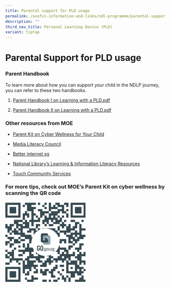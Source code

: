 ```yaml
---
title: Parental support for PLD usage
permalink: /useful-information-and-links/ndl-programme/parental-support-for-pld-usage/
description: ""
third_nav_title: Personal Learning Device (PLD)
variant: tiptap
---
```

<h1><strong>Parental Support for PLD usage</strong></h1>
<h3>Parent Handbook</h3>
<p>To learn more about how you can support your child in the NDLP journey,
you can refer to these two handbooks.</p>
<ol data-tight="true" class="tight">
<li>
<p><a href="/files/Parent Handbook I on Learning with a PLD.pdf" rel="noopener noreferrer nofollow" target="_blank">Parent Handbook I on Learning with a PLD.pdf</a>
</p>
</li>
<li>
<p><a href="/files/IP3___Parent_Handbook__II__2024_FINAL.pdf" rel="noopener noreferrer nofollow" target="_blank">Parent Handbook II on Learning with a PLD.pdf</a>
</p>
</li>
</ol>
<h3>Other resources from MOE</h3>
<ul>
<li>
<p><a href="https://go.gov.sg/moe-cyber-wellness" rel="noopener noreferrer nofollow" target="_blank">Parent Kit on Cyber Wellness for Your Child</a>
</p>
</li>
<li>
<p><a href="https://www.moe.gov.sg/programmes/cyber-wellness/" rel="noopener noreferrer nofollow" target="_blank">Media Literacy Council</a>&nbsp;</p>
</li>
<li>
<p><a href="https://go.gov.sg/better-internet-sg" rel="noopener noreferrer nofollow" target="_blank">Better internet sg</a>
</p>
</li>
<li>
<p><a href="https://sure.nlb.gov.sg/" rel="noopener noreferrer nofollow" target="_blank">National Library’s Learning &amp; Information Literacy Resources</a>
</p>
</li>
<li>
<p><a href="https://help123.sg/" rel="noopener noreferrer nofollow" target="_blank">Touch Community Services</a>
</p>
</li>
</ul>
<h3>For more tips, check out MOE’s Parent Kit&nbsp;on cyber wellness by scanning the QR code</h3>
<div class="isomer-image-wrapper">
<img style="width:50%" height="auto" width="100%" src="/images/MOE%20Parents%20Kit.png">
</div>
<p></p>